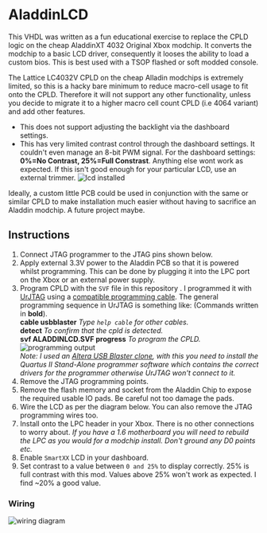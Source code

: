 
# AladdinLCD 

This VHDL was written as a fun educational exercise to replace the CPLD logic on the cheap AladdinXT 4032 Original Xbox modchip. It converts the modchip to a basic LCD driver, consequently it looses the ability to load a custom bios.
This is best used with a TSOP flashed or soft modded console.

The Lattice LC4032V CPLD on the cheap Alladin modchips is extremely limited, so this is a hacky bare minimum to reduce macro-cell usage to fit onto the CPLD. Therefore it will not support any other functionality, unless you decide to migrate it to a higher macro cell count CPLD (i.e 4064 variant) and add other features.

- This does not support adjusting the backlight via the dashboard settings.
- This has very limited contrast control through the dashboard settings. It couldn't even manage an 8-bit PWM signal.
For the dashboard settings: **0%=No Contrast, 25%=Full Constrast**. Anything else wont work as expected.
If this isn't good enough for your particular LCD, use an external trimmer.
![lcd installed](https://i.imgur.com/CkHGifg.jpg)

Ideally, a custom little PCB could be used in conjunction with the same or similar CPLD to make installation much easier without having to sacrifice an Aladdin modchip. A future project maybe.

## Instructions
1. Connect JTAG programmer to the JTAG pins shown below.
2. Apply external 3.3V power to the Aladdin PCB so that it is powered whilst programming. This can be done by plugging it into the LPC port on the Xbox or an external power supply.
3. Program CPLD with the `SVF` file in this repository . I programmed it with [UrJTAG](http://urjtag.org/) using a [compatible programming cable](http://urjtag.org/book/_system_requirements.html#_supported_jtag_adapters_cables). The general programming sequence in UrJTAG is something like: (Commands written in **bold**).  
    **cable usbblaster**  *Type `help cable` for other cables.*  
    **detect**  *To confirm that the cpld is detected.*  
    **svf ALADDINLCD.SVF progress** *To program the CPLD.*  
    ![programming output](https://i.imgur.com/hocVP1j.png)  
    *Note: I used an [Altera USB Blaster clone](https://www.aliexpress.com/item/New-Mini-Usb-Blaster-Cable-For-ALTERA-CPLD-FPGA-NIOS-JTAG-Altera-Programmer-in-stock/32832878130.html), with this you need to install the Quartus II Stand-Alone programmer software which contains the correct drivers for the programmer otherwise UrJTAG won't connect to it.*
4. Remove the JTAG programming points.
5. Remove the flash memory and socket from the Aladdin Chip to expose the required usable IO pads. Be careful not too damage the pads.
6. Wire the LCD as per the diagram below. You can also remove the JTAG programming wires too.
7. Install onto the LPC header in your Xbox. There is no other connections to worry about. *If you have a 1.6 motherboard you will need to rebuild the LPC as you would for a modchip install. Don't ground any D0 points etc.*
8. Enable `SmartXX` LCD in your dashboard.
9. Set contrast to a value between `0 and 25%` to display correctly. 25% is full contrast with this mod. Values above 25% won't work as expected. I find ~20% a good value.


### Wiring
![wiring diagram](https://i.imgur.com/yHu28u4.jpg)


